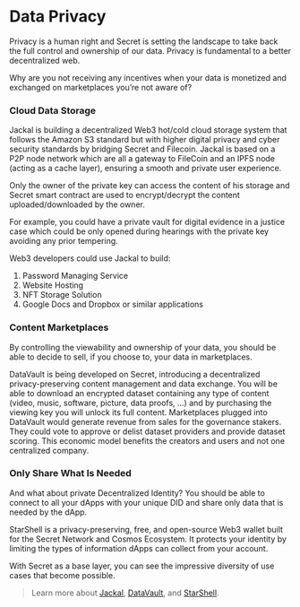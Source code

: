 # Data Privacy

Privacy is a human right and Secret is setting the landscape to take back the full control and ownership of our data. Privacy is fundamental to a better decentralized web.

Why are you not receiving any incentives when your data is monetized and exchanged on marketplaces you’re not aware of?

### Cloud Data Storage

Jackal is building a decentralized Web3 hot/cold cloud storage system that follows the Amazon S3 standard but with higher digital privacy and cyber security standards by bridging Secret and Filecoin. Jackal is based on a P2P node network which are all a gateway to FileCoin and an IPFS node (acting as a cache layer), ensuring a smooth and private user experience.

Only the owner of the private key can access the content of his storage and Secret smart contract are used to encrypt/decrypt the content uploaded/downloaded by the owner.

For example, you could have a private vault for digital evidence in a justice case which could be only opened during hearings with the private key avoiding any prior tempering.

Web3 developers could use Jackal to build:

1. Password Managing Service&#x20;
2. Website Hosting&#x20;
3. NFT Storage Solution&#x20;
4. Google Docs and Dropbox or similar applications

### Content Marketplaces

By controlling the viewability and ownership of your data, you should be able to decide to sell, if you choose to, your data in marketplaces.

DataVault is being developed on Secret, introducing a decentralized privacy-preserving content management and data exchange. You will be able to download an encrypted dataset containing any type of content (video, music, software, picture, data proofs, …) and by purchasing the viewing key you will unlock its full content. Marketplaces plugged into DataVault would generate revenue from sales for the governance stakers. They could vote to approve or delist dataset providers and provide dataset scoring. This economic model benefits the creators and users and not one centralized company.

### Only Share What Is Needed

And what about private Decentralized Identity? You should be able to connect to all your dApps with your unique DID and share only data that is needed by the dApp.

StarShell is a privacy-preserving, free, and open-source Web3 wallet built for the Secret Network and Cosmos Ecosystem. It protects your identity by limiting the types of information dApps can collect from your account.

With Secret as a base layer, you can see the impressive diversity of use cases that become possible.

> Learn more about [Jackal](https://jackaldao.com/), [DataVault](https://scrt.network/blog/secret-feature-datavault-secret-bazaar), and [StarShell](https://starshell.net/).
